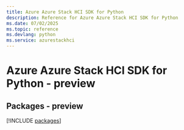 ```yaml
---
title: Azure Azure Stack HCI SDK for Python
description: Reference for Azure Azure Stack HCI SDK for Python
ms.date: 07/02/2025
ms.topic: reference
ms.devlang: python
ms.service: azurestackhci
---
```

# Azure Azure Stack HCI SDK for Python - preview
## Packages - preview
[!INCLUDE [packages](azure-stack-hci-index.md)]